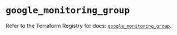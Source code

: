 # `google_monitoring_group`

Refer to the Terraform Registry for docs: [`google_monitoring_group`](https://registry.terraform.io/providers/hashicorp/google/6.31.0/docs/resources/monitoring_group).
